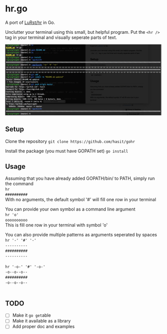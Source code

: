 # hr.go
A port of [LuRst/hr](https://github.com/LuRsT/hr) in Go.

Unclutter your terminal using this small, but helpful program. Put the `<hr />` tag in your terminal and visually seperate parts of text.

![hr.go](assests/gohr.png)

## Setup
Clone the repository
`git clone https://github.com/hasit/gohr`

Install the package (you must have GOPATH set)
`go install`

## Usage
Assuming that you have already added GOPATH/bin/ to PATH, simply run the command <br />
`hr` <br />
`##########` <br />
With no arguments, the default symbol '#' will fill one row in your terminal

You can provide your own symbol as a command line argument <br />
`hr 'o'` <br />
`oooooooooo` <br />
This is fill one row in your terminal with symbol 'o'

You can also provide multiple patterns as arguments seperated by spaces <br />
`hr '-' '#' '-'` <br />
`----------` <br />
`##########` <br />
`----------` <br />
<br />
`hr '-o-' '#' '-o-'` <br />
`-o--o--o--` <br />
`##########` <br />
`-o--o--o--` <br />
<br />
## TODO
- [ ] Make it `go get`able
- [ ] Make it available as a library
- [ ] Add proper doc and examples
